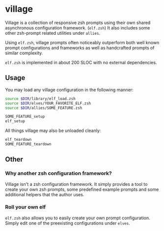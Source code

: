 # village

Village is a collection of responsive zsh prompts using their own shared asynchronous configuration framework. (`elf.zsh`)
It also includes some other zsh-prompt related utilities under `allies`.

Using `elf.zsh`, village prompts often noticeably outperform both well known prompt configurations and frameworks as well as handcrafted prompts of similar complexity.

`elf.zsh` is implemented in about 200 SLOC with no external dependencies.

## Usage

You may load any village configuration in the following manner:

```zsh
source $DIR/library/elf_load.zsh
source $DIR/elves/YOUR_FAVORITE_ELF.zsh
source $DIR/allies/SOME_FEATURE.zsh

SOME_FEATURE_setup
elf_setup
```

All things village may also be unloaded cleanly:

```zsh
elf_teardown
SOME_FEATURE_teardown
```

## Other

### Why another zsh configuration framework?

Village isn't a zsh configuration framework. It simply provides a tool to create your own zsh prompts, some predefined example prompts and some additional helpers that the author uses.

### Roll your own elf

`elf.zsh` also allows you to easily create your own prompt configuration.
Simply edit one of the preexisting configurations under `elves`.
